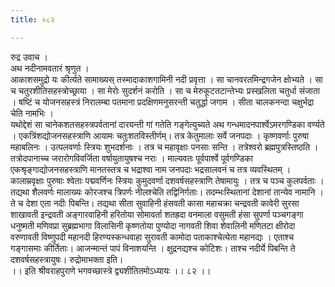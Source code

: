 ```yaml
---
title: ०८२

---
```

रुद्र उवाच ।  
अथ नदीनामवतारं श्रृणुत ।  
आकाशसमुद्रो यः कीर्त्यते सामाख्यस् तस्मादाकाशगामिनी नदी प्रवृत्ता । सा चानवरतमिन्द्रगजेन क्षोभ्यते । सा च चतुरशीतिसहस्त्रोच्छ्राया । सा मेरोः सुदर्शनं करोति । सा च मेरुकूटतटान्तेभ्यः प्रस्खलिता चतुर्धा संजाता । षष्टिं च योजनसहस्त्रं निरालम्बा पतमाना प्रदक्षिणमनुसरन्ती चतुर्द्धा जगाम । सीता चालकनन्दा चक्षुर्भद्रा चेति नामभिः ।  
यथोद्देशं सा चानेकशतसहस्त्रपर्वतानां दारयन्ती गां गतेति गङ्गेत्युच्यते अथ गन्धमादनपार्श्वेऽमरगण्डिका वर्ण्यते । एकत्रिंशद्योजनसहस्त्राणि आयामः चतुःशतविस्तीर्णम्। तत्र केतुमालाः सर्वे जनपदाः । कृष्णवर्णाः पुरुषा महाबलिनः । उत्पलवर्णाः स्त्रियः शुभदर्शनाः । तत्र च महावृक्षाः पनसाः सन्ति । तत्रेश्वरो ब्रह्मपुत्रस्तिष्ठति । तत्रोदपानाच्च जरारोगविवर्जिता वर्षायुतायुषश्च नराः । माल्यवतः पूर्वपार्श्वे पूर्वगण्डिका एकश्रृङ्गाद्योजनसहस्त्राणि मानतस्तत्र च भद्राश्वा नाम जनपदाः भद्रसालवनं च तत्र व्यवस्थितम् । कालाम्रवृक्षाः पुरुषाः श्वेताः पद्मवर्णिनः स्त्रियः कुमुदवर्णा दशवर्षसहस्त्राणि तेषामायुः । तत्र च पञ्च कुलपर्वताः । तद्यथा शैलवर्णः मालाख्यः कोरजश्च त्रिपर्णः नीलश्चेति तद्विनिर्गताः। तदम्भःस्थितानां देशानां तान्येव नामानि । ते च देशा एता नदीः पिबन्ति। तद्यथा सीता सुवाहिनी हंसवती कासा महाचक्रा चन्द्रवती कावेरी सुरसा शाखावती इन्द्रवती अङ्गारवाहिनी हरितोया सोमावर्ता शतह्रदा वनमाला वसुमती हंसा सुपर्णा पञ्चगङ्गा धनुष्मती मणिवप्रा सुब्रह्मभागा विलासिनी कृष्णतोया पुण्योदा नागवती शिवा शेवालिनी मणितटा क्षीरोदा वरुणावती विष्णुपदी महानदी हिरण्यस्कन्धवाहा सुरावती कामोदा पताकाश्चेत्येता महानद्यः । एताश्च गङ्गासमाः कीर्तिताः। आजन्मान्तं पापं विनाशयन्ति । क्षुद्रनद्यश्च कोटिशः। ताश्च नदीर्ये पिबन्ति ते दशवर्षसहस्त्रायुषः। रुद्रोमाभक्ता इति।  
।। इति श्रीवराहपुराणे भगवच्छास्त्रे द्व्यशीतितमोऽध्यायः ।। ८२ ।।